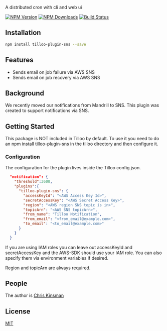 
  A distributed cron with cli and web ui

  [![NPM Version][npm-image]][npm-url]
  [![NPM Downloads][downloads-image]][downloads-url]
  [![Build Status][shippable-image]][shippable-url]

## Installation

```bash
npm install tilloo-plugin-sns --save
```

## Features

  * Sends email on job failure via AWS SNS
  * Sends email on job recovery via AWS SNS
  
## Background

We recently moved our notifications from Mandrill to SNS.  This plugin was created to support notifications via SNS.

## Getting Started

This package is NOT included in Tilloo by default.  To use it you need to do an npm install tilloo-plugin-sns in the tilloo directory and then configure it.

### Configuration

The configuration for the plugin lives inside the Tilloo config.json.

```json
  "notification": {
    "threshold":3600,
    "plugins":{
      "tilloo-plugin-sns": {
        "accessKeyId": "<AWS Access Key Id>",
        "secretAccessKey": "<AWS Secret Access Key>",
        "region": "<AWS region SNS topic is in>",
        "topicArn": "<AWS SNS topicArn>",
        "from_name": "Tilloo Notification",
        "from_email": "<from_email@example.com>",
        "to_email": "<to_email@example.com>"
      }
    }
  }
```

If you are using IAM roles you can leave out accessKeyId and secretAccessKey and the AWS-SDK should use your IAM role.  You can also specify them via environment variables if desired.

Region and topicArn are always required.

## People

The author is [Chris Kinsman](https://github.com/chriskinsman)

## License

  [MIT](LICENSE)

[npm-image]: https://img.shields.io/npm/v/tilloo-plugin-sns.svg?style=flat
[npm-url]: https://npmjs.org/package/tilloo-plugin-sns
[downloads-image]: https://img.shields.io/npm/dm/tilloo-plugin-sns.svg?style=flat
[downloads-url]: https://npmjs.org/package/tilloo-plugin-sns
[shippable-image]: https://api.shippable.com/projects/58e7c1820738ca070057bbb3/badge?branch=master
[shippable-url]: https://app.shippable.com/github/chriskinsman/tilloo-plugin-sns
